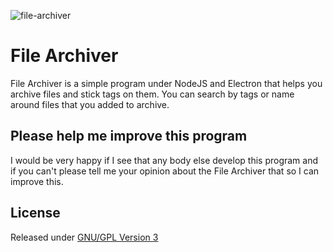 
![file-archiver](https://user-images.githubusercontent.com/13227657/55445912-c948df00-55d2-11e9-9d80-a39c0b890f3c.png)

# File Archiver
File Archiver is a simple program under NodeJS and Electron that helps you archive files and stick tags on them.
You can search by tags or name around files that you added to archive.

## Please help me improve this program
I would be very happy if I see that any body else develop this program and if you can't please tell me your opinion about the File Archiver that so I can improve this.

## License
Released under [GNU/GPL Version 3](LICENSE.md)